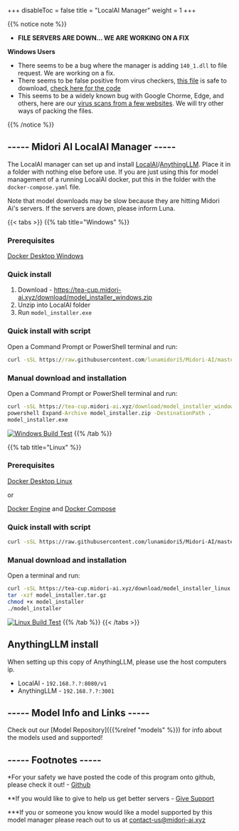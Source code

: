 
+++
disableToc = false
title = "LocalAI Manager"
weight = 1
+++

{{% notice note %}}

- **FILE SERVERS ARE DOWN... WE ARE WORKING ON A FIX**

**Windows Users**
- There seems to be a bug where the manager is adding ``140_1.dll`` to file request. We are working on a fix.
- There seems to be false positive from virus checkers, [this file](https://tea-cup.midori-ai.xyz/download/model_installer_windows.zip) is safe to download, [check here for the code](https://github.com/lunamidori5/Midori-AI/tree/master/other_files)
- This seems to be a widely known bug with Google Chorme, Edge, and others, here are our [virus scans from a few websites](https://www.virustotal.com/gui/url/6d36b491ed76cc9f1e284b43fe7fcd4158696edb5730b614469bbdf6f1e616f0/details). We will try other ways of packing the files.

{{% /notice %}}

## ----- Midori AI LocalAI Manager -----
The LocalAI manager  can set up and install [LocalAI](https://github.com/mudler/LocalAI)/[AnythingLLM](https://github.com/Mintplex-Labs/anything-llm). Place it in a folder with nothing else before use. If you are just using this for model management of a running LocalAI docker, put this in the folder with the `docker-compose.yaml` file.

Note that model downloads may be slow because they are hitting Midori Ai's servers. If the servers are down, please inform Luna.

{{< tabs >}}
{{% tab title="Windows" %}}
### Prerequisites
[Docker Desktop Windows](https://docs.docker.com/desktop/install/windows-install/)

### Quick install

1. Download - https://tea-cup.midori-ai.xyz/download/model_installer_windows.zip
2. Unzip into LocalAI folder
3. Run `model_installer.exe`

### Quick install with script

Open a Command Prompt or PowerShell terminal and run:

```bat
curl -sSL https://raw.githubusercontent.com/lunamidori5/Midori-AI/master/other_files/model_installer/model_installer.bat -o model_installer.bat && model_installer.bat
```

### Manual download and installation

Open a Command Prompt or PowerShell terminal and run:

```bat
curl -sSL https://tea-cup.midori-ai.xyz/download/model_installer_windows.zip -o model_installer.zip
powershell Expand-Archive model_installer.zip -DestinationPath .
model_installer.exe
```
[![Windows Build Test](https://github.com/lunamidori5/Midori-AI/actions/workflows/Windows_Build_Test.yml/badge.svg?branch=master)](https://github.com/lunamidori5/Midori-AI/actions/workflows/Windows_Build_Test.yml)
{{% /tab %}}

{{% tab title="Linux" %}}
### Prerequisites
[Docker Desktop Linux](https://docs.docker.com/desktop/install/linux-install/) 

or 

[Docker Engine](https://docs.docker.com/engine/install/) and [Docker Compose](https://docs.docker.com/compose/install/)

### Quick install with script

```sh
curl -sSL https://raw.githubusercontent.com/lunamidori5/Midori-AI/master/other_files/model_installer/model_installer.sh | sh
```

### Manual download and installation

Open a terminal and run:

```sh
curl -sSL https://tea-cup.midori-ai.xyz/download/model_installer_linux.tar.gz -o model_installer.tar.gz
tar -xzf model_installer.tar.gz
chmod +x model_installer
./model_installer
```
[![Linux Build Test](https://github.com/lunamidori5/Midori-AI/actions/workflows/Linux_Build_Test.yml/badge.svg?branch=master)](https://github.com/lunamidori5/Midori-AI/actions/workflows/Linux_Build_Test.yml)
{{% /tab %}}
{{< /tabs >}}

## AnythingLLM install

When setting up this copy of AnythingLLM, please use the host computers ip. 
- LocalAI - ``192.168.?.?:8080/v1``
- AnythingLLM - ``192.168.?.?:3001``


## ----- Model Info and Links -----

Check out our [Model Repository]({{%relref "models" %}}) for info about the models used and supported!

## ----- Footnotes -----

*For your safety we have posted the code of this program onto github, please check it out! - [Github](https://github.com/lunamidori5/Midori-AI/tree/master/other_files)

**If you would like to give to help us get better servers - [Give Support](https://paypal.me/midoricookieclub?country.x=US&locale.x=en_US)

***If you or someone you know would like a model supported by this model manager please reach out to us at [contact-us@midori-ai.xyz](mailto:contact-us@midori-ai.xyz)